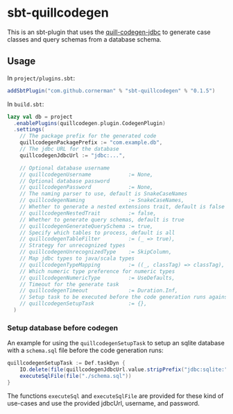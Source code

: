 # sbt-quillcodegen

This is an sbt-plugin that uses the [quill-codegen-jdbc](https://zio.dev/zio-quill/code-generation/) to generate case classes and query schemas from a database schema.

## Usage

In `project/plugins.sbt`:
```sbt
addSbtPlugin("com.github.cornerman" % "sbt-quillcodegen" % "0.1.5")
```

In `build.sbt`:
```sbt
lazy val db = project
  .enablePlugins(quillcodegen.plugin.CodegenPlugin)
  .settings(
    // The package prefix for the generated code
    quillcodegenPackagePrefix := "com.example.db",
    // The jdbc URL for the database
    quillcodegenJdbcUrl := "jdbc:...",

    // Optional database username
    // quillcodegenUsername            := None,
    // Optional database password
    // quillcodegenPassword            := None,
    // The naming parser to use, default is SnakeCaseNames
    // quillcodegenNaming              := SnakeCaseNames,
    // Whether to generate a nested extensions trait, default is false
    // quillcodegenNestedTrait         := false,
    // Whether to generate query schemas, default is true
    // quillcodegenGenerateQuerySchema := true,
    // Specify which tables to process, default is all
    // quillcodegenTableFilter         := (_ => true),
    // Strategy for unrecognized types
    // quillcodegenUnrecognizedType    := SkipColumn,
    // Map jdbc types to java/scala types
    // quillcodegenTypeMapping         := ((_, classTag) => classTag),
    // Which numeric type preference for numeric types
    // quillcodegenNumericType         := UseDefaults,
    // Timeout for the generate task
    // quillcodegenTimeout             := Duration.Inf,
    // Setup task to be executed before the code generation runs against the database
    // quillcodegenSetupTask           := {},
  )
```

### Setup database before codegen

An example for using the `quillcodegenSetupTask` to setup an sqlite database with a `schema.sql` file before the code generation runs:
```sbt
quillcodegenSetupTask := Def.taskDyn {
    IO.delete(file(quillcodegenJdbcUrl.value.stripPrefix("jdbc:sqlite:")))
    executeSqlFile(file("./schema.sql"))
}
```

The functions `executeSql` and `executeSqlFile` are provided for these kind of use-cases and use the provided jdbcUrl, username, and password.

